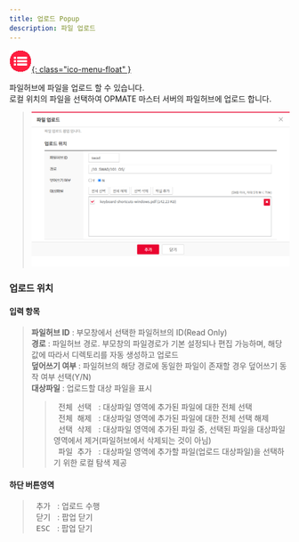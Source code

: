 ```yaml
---
title: 업로드 Popup
description: 파일 업로드
---
```


<link rel="stylesheet" type="text/css" href="../css/opme.css">

<!-- Defined -->
[popup-file-upload]: img/popup-file-upload.png

<!-- Floating Menu -->
[menu]: index.html "목차"
[ico-menu]: img/icon/ico-menu.png
[![목차][ico-menu]{: class="ico-menu-float" }][menu]


파일허브에 파일을 업로드 할 수 있습니다.  
로컬 위치의 파일을 선택하여 OPMATE 마스터 서버의 파일허브에 업로드 합니다.

>![파일업로드][popup-file-upload]

### 업로드 위치

#### 입력 항목
> **파일허브 ID** : 부모창에서 선택한 파일허브의 ID(Read Only)  
> **경로** : 파일허브 경로. 부모창의 파일경로가 기본 설정되나 편집 가능하며, 해당 값에 따라서 디렉토리를 자동 생성하고 업로드  
> **덮어쓰기 여부** : 파일허브의 해당 경로에 동일한 파일이 존재할 경우 덮어쓰기 동작 여부 선택(Y/N)  
> **대상파일** : 업로드할 대상 파일을 표시  
>> <kbd class="btn-gray">&nbsp;전체 선택&nbsp;</kbd> : 대상파일 영역에 추가된 파일에 대한 전체 선택  
>> <kbd class="btn-gray">&nbsp;전체 해제&nbsp;</kbd> : 대상파일 영역에 추가된 파일에 대한 전체 선택 해제  
>> <kbd class="btn-gray">&nbsp;선택 삭제&nbsp;</kbd> : 대상파일 영역에 추가된 파일 중, 선택된 파일을 대상파일 영역에서 제거(파일허브에서 삭제되는 것이 아님)  
>> <kbd class="btn-gray">&nbsp;파일 추가&nbsp;</kbd> : 대상파일 영역에 추가할 파일(업로드 대상파일)을 선택하기 위한 로컬 탐색 제공  
 
#### 하단 버튼영역
> <kbd class="btn-red">&nbsp;추가&nbsp;</kbd> : 업로드 수행  
> <kbd class="btn-gray">&nbsp;닫기&nbsp;</kbd> : 팝업 닫기  
> <kbd class="btn-gray">&nbsp;ESC&nbsp;</kbd> : 팝업 닫기  

